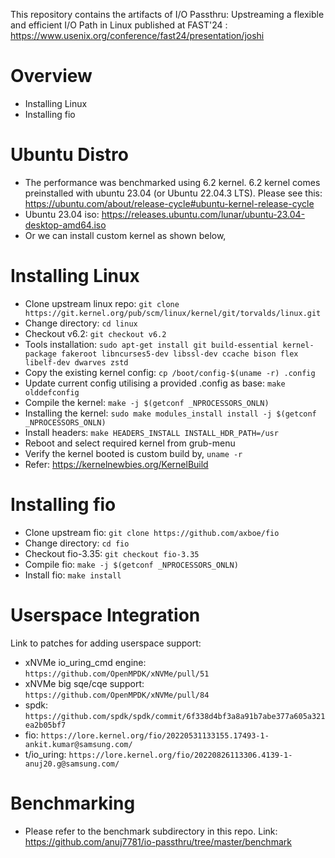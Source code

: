 This repository contains the artifacts of I/O Passthru: Upstreaming a flexible and
efficient I/O Path in Linux published at FAST'24 : https://www.usenix.org/conference/fast24/presentation/joshi

# Overview
* Installing Linux
* Installing fio

# Ubuntu Distro
* The performance was benchmarked using 6.2 kernel. 6.2 kernel comes preinstalled with ubuntu 23.04 (or Ubuntu 22.04.3 LTS). Please see this: https://ubuntu.com/about/release-cycle#ubuntu-kernel-release-cycle
* Ubuntu 23.04 iso: https://releases.ubuntu.com/lunar/ubuntu-23.04-desktop-amd64.iso
* Or we can install custom kernel as shown below,

# Installing Linux
* Clone upstream linux repo: ```git clone https://git.kernel.org/pub/scm/linux/kernel/git/torvalds/linux.git```
* Change directory: ```cd linux```
* Checkout v6.2: ```git checkout v6.2```
* Tools installation: ```sudo apt-get install git build-essential kernel-package fakeroot libncurses5-dev libssl-dev ccache bison flex libelf-dev dwarves zstd```
* Copy the existing kernel config: ```cp /boot/config-$(uname -r) .config```
* Update current config utilising a provided .config as base: ```make olddefconfig```
* Compile the kernel: ```make -j $(getconf _NPROCESSORS_ONLN)```
* Installing the kernel: ```sudo make modules_install install -j $(getconf _NPROCESSORS_ONLN)```
* Install headers:  ```make HEADERS_INSTALL INSTALL_HDR_PATH=/usr```
* Reboot and select required kernel from grub-menu
* Verify the kernel booted is custom build by, ```uname -r```
* Refer: https://kernelnewbies.org/KernelBuild

# Installing fio
* Clone upstream fio: ```git clone https://github.com/axboe/fio```
* Change directory: ```cd fio```
* Checkout fio-3.35: ```git checkout fio-3.35```
* Compile fio: ```make -j $(getconf _NPROCESSORS_ONLN)```
* Install  fio: ```make install```

# Userspace Integration

Link to patches for adding userspace support:

* xNVMe io_uring_cmd engine: ```https://github.com/OpenMPDK/xNVMe/pull/51```
* xNVMe big sqe/cqe support: ```https://github.com/OpenMPDK/xNVMe/pull/84```
* spdk: ```https://github.com/spdk/spdk/commit/6f338d4bf3a8a91b7abe377a605a321ea2b05bf7```
* fio: ```https://lore.kernel.org/fio/20220531133155.17493-1-ankit.kumar@samsung.com/```
* t/io_uring: ```https://lore.kernel.org/fio/20220826113306.4139-1-anuj20.g@samsung.com/```

# Benchmarking
* Please refer to the benchmark subdirectory in this repo.
  Link: https://github.com/anuj7781/io-passthru/tree/master/benchmark
